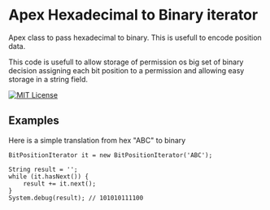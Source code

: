 
# Apex Hexadecimal to Binary iterator

Apex class to pass hexadecimal to binary. This is usefull to encode position data.

This code is usefull to allow storage of permission os big set of binary decision assigning each bit position to a permission and allowing easy storage in a string field.

[![MIT License](https://img.shields.io/badge/License-MIT-green.svg)](https://choosealicense.com/licenses/mit/)

## Examples

Here is a simple translation from hex "ABC" to binary
```
BitPositionIterator it = new BitPositionIterator('ABC');

String result = '';
while (it.hasNext()) {
    result += it.next();
}
System.debug(result); // 101010111100
```